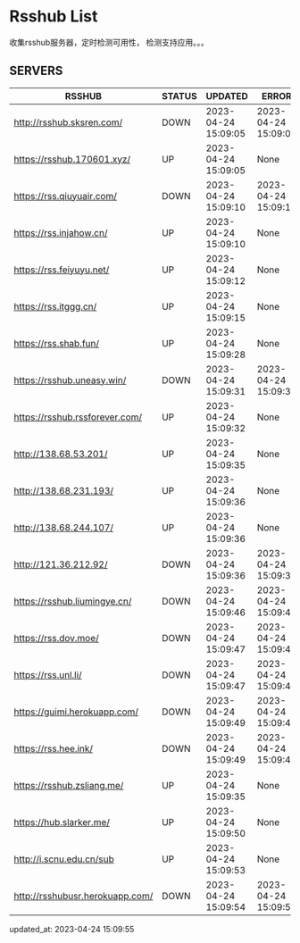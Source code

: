 # Rsshub List

收集rsshub服务器，定时检测可用性， 检测支持应用。。。


## SERVERS

|  RSSHUB   | STATUS  | UPDATED  | ERROR  | TWITTER |  
|  ----  | ----  | ----  | ----  | ---- |  
| http://rsshub.sksren.com/ | DOWN | 2023-04-24 15:09:05 | 2023-04-24 15:09:05 |  
| https://rsshub.170601.xyz/ | UP | 2023-04-24 15:09:05 | None |OK|  
| https://rss.qiuyuair.com/ | DOWN | 2023-04-24 15:09:10 | 2023-04-24 15:09:10 |  
| https://rss.injahow.cn/ | UP | 2023-04-24 15:09:10 | None ||  
| https://rss.feiyuyu.net/ | UP | 2023-04-24 15:09:12 | None |OK|  
| https://rss.itggg.cn/ | UP | 2023-04-24 15:09:15 | None ||  
| https://rss.shab.fun/ | UP | 2023-04-24 15:09:28 | None |OK|  
| https://rsshub.uneasy.win/ | DOWN | 2023-04-24 15:09:31 | 2023-04-24 15:09:31 |  
| https://rsshub.rssforever.com/ | UP | 2023-04-24 15:09:32 | None |OK|  
| http://138.68.53.201/ | UP | 2023-04-24 15:09:35 | None ||  
| http://138.68.231.193/ | UP | 2023-04-24 15:09:36 | None ||  
| http://138.68.244.107/ | UP | 2023-04-24 15:09:36 | None ||  
| http://121.36.212.92/ | DOWN | 2023-04-24 15:09:36 | 2023-04-24 15:09:36 |  
| https://rsshub.liumingye.cn/ | DOWN | 2023-04-24 15:09:46 | 2023-04-24 15:09:46 |  
| https://rss.dov.moe/ | DOWN | 2023-04-24 15:09:47 | 2023-04-24 15:09:47 |  
| https://rss.unl.li/ | DOWN | 2023-04-24 15:09:47 | 2023-04-24 15:09:47 |  
| https://guimi.herokuapp.com/ | DOWN | 2023-04-24 15:09:49 | 2023-04-24 15:09:49 |  
| https://rss.hee.ink/ | DOWN | 2023-04-24 15:09:49 | 2023-04-24 15:09:49 |  
| https://rsshub.zsliang.me/ | UP | 2023-04-24 15:09:35 | None |OK|  
| https://hub.slarker.me/ | UP | 2023-04-24 15:09:50 | None |OK|  
| http://i.scnu.edu.cn/sub | UP | 2023-04-24 15:09:53 | None ||  
| http://rsshubusr.herokuapp.com/ | DOWN | 2023-04-24 15:09:54 | 2023-04-24 15:09:54 |  
  

updated_at: 2023-04-24 15:09:55  
